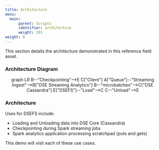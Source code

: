 ```yaml
---
title: Architecture
menu:
  main:
      parent: Scripts 
      identifier: architecture
      weight: 201
weight: 6
---
```


This section details the architecture demonstrated in this reference field asset.

### Architecture Diagram

<div title="rendered dynamically" align="middle">

graph LR
B--"Checkpointing"-->E
C["Client"]
A["Queue"]--"Streaming Ingest"-->B["DSE Streaming Analytics"]
B--"microbatches"-->C["DSE Cassandra"]
E["DSEFS"]--"Load"-->C
C--"Unload"-->E

</div>

### Architecture

Uses for DSEFS include:

- Loading and Unloading data into DSE Core (Cassandra)
- Checkpointing during Spark streaming jobs
- Spark analytics application processing scratchpad (puts and gets) 

This demo will visit each of these use cases.
